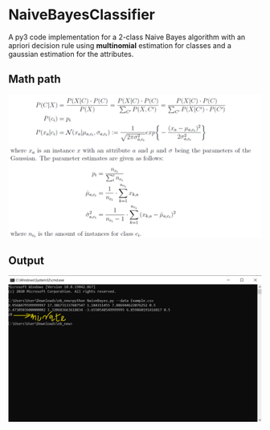 # NaiveBayesClassifier
A py3 code implementation for a 2-class Naive Bayes algorithm with an apriori decision rule using **multinomial** estimation for classes and a gaussian estimation for the attributes.

## Math path
![Formula](https://github.com/ranjiGT/NaiveBayesClassifier/blob/main/mathpath2.png)


## Output 
![OP2](https://github.com/ranjiGT/NaiveBayesClassifier/blob/main/op2.png)
